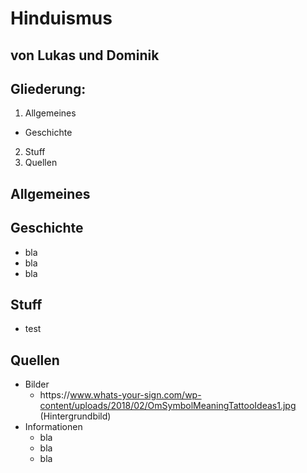 # Hinduismus

## von Lukas und Dominik



## Gliederung:
1. Allgemeines
  * Geschichte
2. Stuff
3. Quellen



## Allgemeines


## Geschichte
* bla
* bla
* bla



## Stuff
* test



## Quellen
* Bilder
  * https://[]()www.whats-your-sign.com/wp-content/uploads/2018/02/OmSymbolMeaningTattooIdeas1.jpg (Hintergrundbild)
* Informationen
  * bla
  * bla
  * bla
